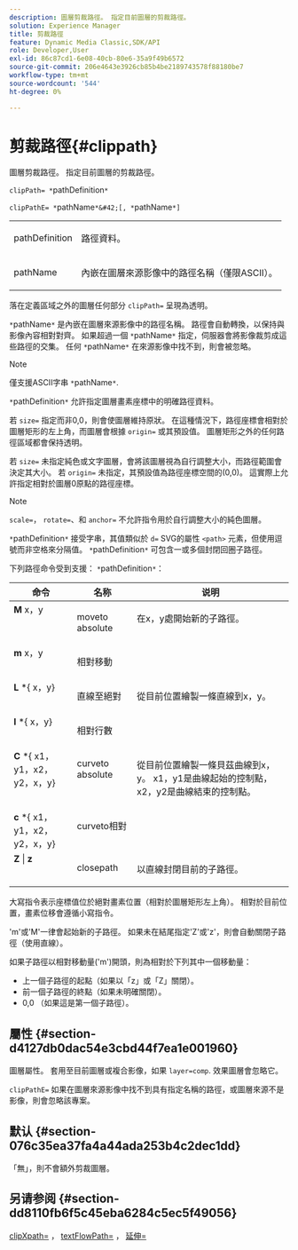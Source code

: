 ```yaml
---
description: 圖層剪裁路徑。 指定目前圖層的剪裁路徑。
solution: Experience Manager
title: 剪裁路徑
feature: Dynamic Media Classic,SDK/API
role: Developer,User
exl-id: 86c87cd1-6e08-40cb-80e6-35a9f49b6572
source-git-commit: 206e4643e3926cb85b4be2189743578f88180be7
workflow-type: tm+mt
source-wordcount: '544'
ht-degree: 0%

---
```


# 剪裁路徑{#clippath}

圖層剪裁路徑。 指定目前圖層的剪裁路徑。

`clipPath= *`pathDefinition`*`

`clipPathE= *`pathName`*&#42;[, *`pathName`*]`

<table id="simpletable_275E2A5FAB804C6388BD110D2ACA3C82"> 
 <tr class="strow"> 
  <td class="stentry"> <p><span class="codeph"> <span class="varname"> pathDefinition</span> </span> </p> </td> 
  <td class="stentry"> <p>路徑資料。 </p></td> 
 </tr> 
 <tr class="strow"> 
  <td class="stentry"> <p><span class="codeph"> <span class="varname"> pathName</span></span> </p> </td> 
  <td class="stentry"> <p>內嵌在圖層來源影像中的路徑名稱（僅限ASCII）。 </p></td> 
 </tr> 
</table>

落在定義區域之外的圖層任何部分 `clipPath=` 呈現為透明。

`*`pathName`*` 是內嵌在圖層來源影像中的路徑名稱。 路徑會自動轉換，以保持與影像內容相對對齊。 如果超過一個 `*`pathName`*` 指定，伺服器會將影像裁剪成這些路徑的交集。 任何 `*`pathName`*` 在來源影像中找不到，則會被忽略。

>[!NOTE]
>
>僅支援ASCII字串 `*`pathName`*`.

`*`pathDefinition`*` 允許指定圖層畫素座標中的明確路徑資料。

若 `size=` 指定而非0,0，則會使圖層維持原狀。 在這種情況下，路徑座標會相對於圖層矩形的左上角，而圖層會根據 `origin=` 或其預設值。 圖層矩形之外的任何路徑區域都會保持透明。

若 `size=` 未指定純色或文字圖層，會將該圖層視為自行調整大小，而路徑範圍會決定其大小。 若 `origin=` 未指定，其預設值為路徑座標空間的(0,0)。 這實際上允許指定相對於圖層0原點的路徑座標。

>[!NOTE]
>
>`scale=`， `rotate=`、和 `anchor=` 不允許指令用於自行調整大小的純色圖層。

`*`pathDefinition`*` 接受字串，其值類似於 `d=` SVG的屬性 `<path>` 元素，但使用逗號而非空格來分隔值。 `*`pathDefinition`*` 可包含一或多個封閉回圈子路徑。

下列路徑命令受到支援： `*`pathDefinition`*`：

<table id="table_A74DD7A48B1C417D9D4BA46BECEAB981"> 
 <thead> 
  <tr> 
   <th class="entry"> <b> 命令</b> </th> 
   <th class="entry"> <b> 名称</b> </th> 
   <th class="entry"> <b> 说明</b> </th> 
  </tr> 
 </thead>
 <tbody> 
  <tr valign="top"> 
   <td> <b> M</b> <span class="varname"> x，y</span> </td> 
   <td> <p> moveto absolute </p> </td> 
   <td> <p> 在x，y處開始新的子路徑。 </p> </td> 
  </tr> 
  <tr valign="top"> 
   <td> <b> m</b> <span class="varname"> x，y</span> </td> 
   <td> <p> 相對移動 </p> </td> 
  </tr> 
  <tr valign="top"> 
   <td> <b> L</b> *{<span class="varname"> x，y</span>} </td> 
   <td> <p> 直線至絕對 </p> </td> 
   <td> <p> 從目前位置繪製一條直線到x，y。 </p> </td> 
  </tr> 
  <tr valign="top"> 
   <td> <b> l</b> *{<span class="varname"> x，y</span>} </td> 
   <td> <p> 相對行數 </p> </td> 
  </tr> 
  <tr valign="top"> 
   <td> <b> C</b> *{<span class="varname"> x1，y1，x2，y2，x，y</span>} </td> 
   <td> <p> curveto absolute </p> </td> 
   <td> <p> 從目前位置繪製一條貝茲曲線到x，y。 x1，y1是曲線起始的控制點，x2，y2是曲線結束的控制點。 </p> </td> 
  </tr> 
  <tr valign="top"> 
   <td> <b> c</b> *{<span class="varname"> x1，y1，x2，y2，x，y</span>} </td> 
   <td> <p> curveto相對 </p> </td> 
  </tr> 
  <tr valign="top"> 
   <td> <b> Z</b> | <b>z</b> </td> 
   <td> <p> closepath </p> </td> 
   <td> <p> 以直線封閉目前的子路徑。 </p> </td> 
  </tr> 
 </tbody> 
</table>

大寫指令表示座標值位於絕對畫素位置（相對於圖層矩形左上角）。 相對於目前位置，畫素位移會遵循小寫指令。

&#39;m&#39;或&#39;M&#39;一律會起始新的子路徑。 如果未在結尾指定&#39;Z&#39;或&#39;z&#39;，則會自動關閉子路徑（使用直線）。

如果子路徑以相對移動量(&#39;m&#39;)開頭，則為相對於下列其中一個移動量：

* 上一個子路徑的起點（如果以「z」或「Z」關閉）。
* 前一個子路徑的終點（如果未明確關閉）。
* 0,0 （如果這是第一個子路徑）。

## 屬性 {#section-d4127db0dac54e3cbd44f7ea1e001960}

圖層屬性。 套用至目前圖層或複合影像，如果 `layer=comp`. 效果圖層會忽略它。

`clipPathE=` 如果在圖層來源影像中找不到具有指定名稱的路徑，或圖層來源不是影像，則會忽略該專案。

## 默认 {#section-076c35ea37fa4a44ada253b4c2dec1dd}

「無」，則不會額外剪裁圖層。

## 另请参阅 {#section-dd8110fb6f5c45eba6284c5ec5f49056}

[clipXpath=](../../../../../is-api/http-ref/image-serving-api-ref/c-http-protocol-reference/c-command-reference/r-clipxpath.md#reference-17e5e4da3e044943af8f963f58a45f53) ， [textFlowPath=](../../../../../is-api/http-ref/image-serving-api-ref/c-http-protocol-reference/c-command-reference/r-textflowpath.md#reference-0b8d9493d71342f0b6a64a6d221584ef) ， [延伸=](../../../../../is-api/http-ref/image-serving-api-ref/c-http-protocol-reference/c-command-reference/r-extend.md#reference-7e9156beb285459d830e2d56782a74ac)
